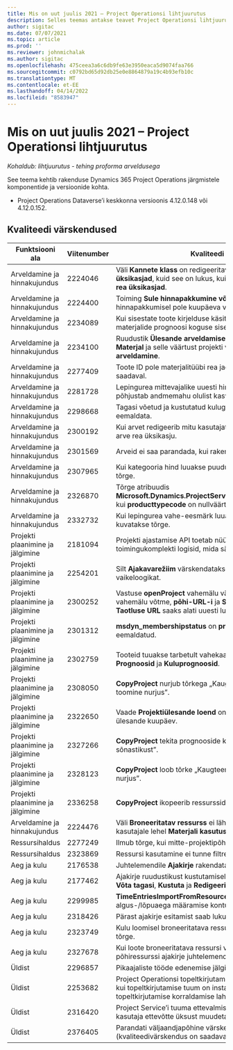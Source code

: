 ```yaml
---
title: Mis on uut juulis 2021 – Project Operationsi lihtjuurutus
description: Selles teemas antakse teavet Project Operationsi lihtjuurutuse 2021. aasta juuli väljaandes olevate kvaliteedivärskenduste kohta.
author: sigitac
ms.date: 07/07/2021
ms.topic: article
ms.prod: ''
ms.reviewer: johnmichalak
ms.author: sigitac
ms.openlocfilehash: 475ceea3a6c6db9fe63e3950eaca5d9074faa766
ms.sourcegitcommit: c0792bd65d92db25e0e8864879a19c4b93efb10c
ms.translationtype: MT
ms.contentlocale: et-EE
ms.lasthandoff: 04/14/2022
ms.locfileid: "8583947"
---
```

# <a name="whats-new-july-2021---project-operations-lite-deployment"></a>Mis on uut juulis 2021 – Project Operationsi lihtjuurutus

_Kohaldub: lihtjuurutus - tehing proforma arveldusega_

See teema kehtib rakenduse Dynamics 365 Project Operations järgmistele komponentide ja versioonide kohta.

  - Project Operations Dataverse’i keskkonna versioonis 4.12.0.148 või 4.12.0.152.

## <a name="quality-updates"></a>Kvaliteedi värskendused
| **Funktsiooni ala**              | **Viitenumber** | **Kvaliteedi värskendus**                                                                                                                                                                                             |
|-------------------------------|----------------------|----------------------------------------------------------------------------------------------------------------------------------------------------------------------------------------------------------------|
| Arveldamine ja hinnakujundus           | 2224046              | Väli **Kannete klass** on redigeeritav vahekaardil **Hinnapakkumise rea üksikasjad**, kuid see on lukus, kui töötate lehelt **Hinnapakkumise rea üksikasjad**.                                                                     |
| Arveldamine ja hinnakujundus           | 2224400              | Toiming **Sule hinnapakkumine võidetuna** nurjub, kui hinnapakkumisel pole kuupäeva vahe-eesmärke.                                                                                                                                    |
| Arveldamine ja hinnakujundus           | 2234089              | Kui sisestate toote kirjelduse käsitsi, tühjendatakse see pärast materjalide prognoosi koguse sisestamist.                                                                                                                         |
| Arveldamine ja hinnakujundus           | 2234100              | Ruudustik **Ülesande arveldamise häälestus** ei sisalda veergu **Materjal** ja selle väärtust projekti vahekaardil **Ülesande arveldamine**.                                                                                                       |
| Arveldamine ja hinnakujundus           | 2277409              | Toote ID pole materjalitüübi rea jaoks lepingurea üksikasjades saadaval.                                                                                                                                        |
| Arveldamine ja hinnakujundus           | 2281728              | Lepingurea mittevajalike uuesti hindamise tegelike näitajate loomine põhjustab andmemahu olulist kasvu, mis mõjutab jõudlust.                                                                                |
| Arveldamine ja hinnakujundus           | 2298668              | Tagasi võetud ja kustutatud kuluga seotud töölehe ridasid ei eemaldata.                                                                                                                                     |
| Arveldamine ja hinnakujundus           | 2300192              | Kui arvet redigeerib mitu kasutajat, saab kinnitatud arvel luua uue arve rea üksikasju.                                                                                   |
| Arveldamine ja hinnakujundus           | 2301569              | Arveid ei saa parandada, kui rakendatud on honorari summa \$0.                                                                                                                                        |
| Arveldamine ja hinnakujundus           | 2307965              | Kui kategooria hind luuakse puuduvate väärtustega, kuvatakse tõrge.                                                                                                                           |
| Arveldamine ja hinnakujundus           | 2326870              | Tõrge atribuudis **Microsoft.Dynamics.ProjectService.Plugins.PostInvoiceLineDelete** kui **producttypecode** on nullväärtusega.                                                                            |
| Arveldamine ja hinnakujundus           | 2332732              | Kui lepingurea vahe-eesmärk luuakse ilma tellimuse reata, kuvatakse tõrge.                                                                                                                |
| Projekti plaanimine ja jälgimine | 2181094              | Projekti ajastamise API toetab nüüd PSS-i logisid ja toimingukomplekti logisid, mida säilitatakse 90 päeva.                                                                                                                  |
| Projekti plaanimine ja jälgimine | 2254201              | Silt **Ajakavarežiim** värskendatakse üksikasjadega, mis kirjeldavad vaikeloogikat.                                                                                                                                      |
| Projekti plaanimine ja jälgimine | 2300252              | Vastuse **openProject** vahemälu värskendatakse ja see sisaldab vahemälu võtme, **põhi-URL-i** ja **Segmendi URL-i** loa omanikku, et **Taotluse URL** saaks alati uuesti luua, kui **põhi-URL** muutub. |
| Projekti plaanimine ja jälgimine | 2301312              | **msdyn_membershipstatus** on **projektimeeskonna liikme** vaatest eemaldatud.                                                                                                                                        |
| Projekti plaanimine ja jälgimine | 2302759              | Tooteid tuuakse tarbetult vahekaartidel **Ressursimääramised**, **Prognoosid** ja **Kuluprognoosid**.                                                                                                        |
| Projekti plaanimine ja jälgimine | 2308050              | **CopyProject** nurjub tõrkega „Kaugteenusega rääkimise sõne toomine nurjus”.                                                                                                                           |
| Projekti plaanimine ja jälgimine | 2322650              | Vaade **Projektiülesande loend** on värskendatud, et kuvada vaikimisi ülesande kuupäev.                                                                                                            |
| Projekti plaanimine ja jälgimine | 2327266              | **CopyProject** tekita prognooside kopeerimisel tõrke „Võtit ei leitud sõnastikust”.                                                                                                      |
| Projekti plaanimine ja jälgimine | 2328123              | **CopyProject** loob tõrke „Kaugteenusega rääkimise sõne toomine nurjus”.                                                                                                                          |
| Projekti plaanimine ja jälgimine | 2336258              | **CopyProject** ikopeerib ressursside asukohanimed valesti.                                                                                                                                                 |
| Arveldamine ja hinnakujundus           | 2224476              | Väli **Broneeritatav ressurss** ei lähe vaikimisi õigesti tagasi logitud kasutajale lehel **Materjali kasutus**.                                                                                                            |
| Ressursihaldus           | 2277249              | Ilmub tõrge, kui mitte-projektipõhist nõuet värskendatakse.                                                                                                            |
| Ressursihaldus           | 2323869              | Ressursi kasutamine ei tunne filtreeritud ressursse õigesti ära.                                                                                                                                             |
| Aeg ja kulu              | 2176538              | Juhtelemendile **Ajakirje** rakendatakse valed filtritoimingud.                                                                                                                                                   |
| Aeg ja kulu              | 2177462              | Ajakirje ruudustikust kustutamisel ei värskendata nuppude **Esita**, **Võta tagasi**, **Kustuta** ja **Redigeeri kirjet** olekuid eeldatud viisil.                                                                                        |
| Aeg ja kulu              | 2299985              | **TimeEntriesImportFromResourceAssignment** ei säilita algus-/lõpuaega määramise kontuuridest.                                                                                                  |
| Aeg ja kulu              | 2318426              | Pärast ajakirje esitamist saab lukus välju endiselt redigeerida.                                                                                                                                   |
| Aeg ja kulu              | 2323749              | Kulu loomisel broneeritatava ressursi vahekaardilt **Seotud** ilmneb tõrge.                                                                                                      |
| Aeg ja kulu              | 2327678              | Kui loote broneeritatava ressursi vahekaardilt **Seotud**, ei edastata põhiressurssi ajakirje juhtelemendile.                                                                            |
| Üldist                       | 2296857              | Pikaajaliste tööde edenemise jälgimine.                                                                                                                                                                        |
| Üldist                       | 2253682              | Project Operationsi topeltkirjutamise lahendust ei peaks installima, kui topeltkirjutamise tuum on installitud keskkonnas, kus puudub topeltkirjutamise korraldamise lahendus.                                                |
| Üldist                       | 2316420              | Project Service’i tuuma ettevalmistamine nurjub, kui rakenduse kasutaja ettevõtte üksust muudetakse.                                                                                                                     |
| Üldist                       | 2376405              | Parandati väljaandjapõhine värskendusprobleem (kvaliteedivärskendus on saadaval versioonis 4.12.0.152)                                                                                                                     |
